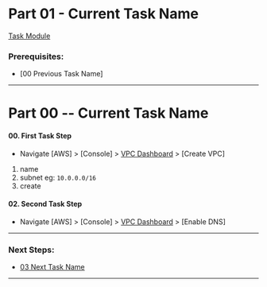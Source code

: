 # Part 01 - Current Task Name
[Task Module](../task/name/)
### Prerequisites:
  + [00 Previous Task Name]
--------------------------------------------------------------------------------
# Part 00 -- Current Task Name
#### 00\. First Task Step
  + Navigate [AWS] > [Console] > [VPC Dashboard] > [Create VPC]
  1. name
  2. subnet eg: `10.0.0.0/16`
  3. create

#### 02\. Second Task Step
  + Navigate [AWS] > [Console] > [VPC Dashboard] > [Enable DNS]
---------------------------------------------------------------------------------
### Next Steps:
  + [03 Next Task Name]
--------------------------------------------------------------------------------
[01 Previous Task Name]:/manual/00_PreviousTaskName.md
[03 Next Task Name]:/manual/00_NextTaskName.md
[VPC Dashboard]:https://console.amazonaws-us-gov.com/vpc/home?region=us-gov-west-1#vpcs:sort=VpcId

